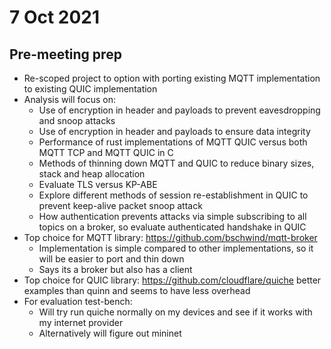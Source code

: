 # 7 Oct 2021

## Pre-meeting prep

* Re-scoped project to option with porting existing MQTT implementation to existing QUIC implementation
* Analysis will focus on:
  * Use of encryption in header and payloads to prevent eavesdropping and snoop attacks
  * Use of encryption in header and payloads to ensure data integrity
  * Performance of rust implementations of MQTT QUIC versus both MQTT TCP and MQTT QUIC in C
  * Methods of thinning down MQTT and QUIC to reduce binary sizes, stack and heap allocation
  * Evaluate TLS versus KP-ABE
  * Explore different methods of session re-establishment in QUIC to prevent keep-alive packet snoop attack
  * How authentication prevents attacks via simple subscribing to all topics on a broker, so evaluate authenticated handshake in QUIC
* Top choice for MQTT library: https://github.com/bschwind/mqtt-broker
  * Implementation is simple compared to other  implementations, so it will be easier to port and thin down
  * Says its a broker but also has a client
* Top choice for QUIC library: https://github.com/cloudflare/quiche better examples than quinn and seems to have less overhead
* For evaluation test-bench:
  * Will try run quiche normally on my devices and see if it works with my internet provider
  * Alternatively will figure out mininet

